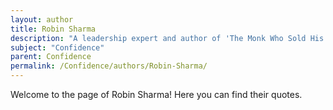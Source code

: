```yaml
---
layout: author
title: Robin Sharma
description: "A leadership expert and author of 'The Monk Who Sold His Ferrari', Sharma speaks on building confidence as a component of personal mastery and leadership."
subject: "Confidence"
parent: Confidence
permalink: /Confidence/authors/Robin-Sharma/
---
```


Welcome to the page of Robin Sharma! Here you can find their quotes.
